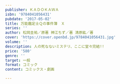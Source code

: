 ```yaml
---
publisher: ＫＡＤＯＫＡＷＡ
isbn: '9784041056431'
pubdate: '2017-05-02'
title: 万能鑑定士Ｑの事件簿　Ｘ
series: ''
author: 松岡圭祐／原著 神江ちず／著 清原紘／著
cover: 'https://cover.openbd.jp/9784041056431.jpg'
volume: ''
description: 人の死なないミステリ、ここに堂々完結!!
price: '580'
genre: ''
target: 一般
format: コミック
content: コミックス・劇画

---
```

